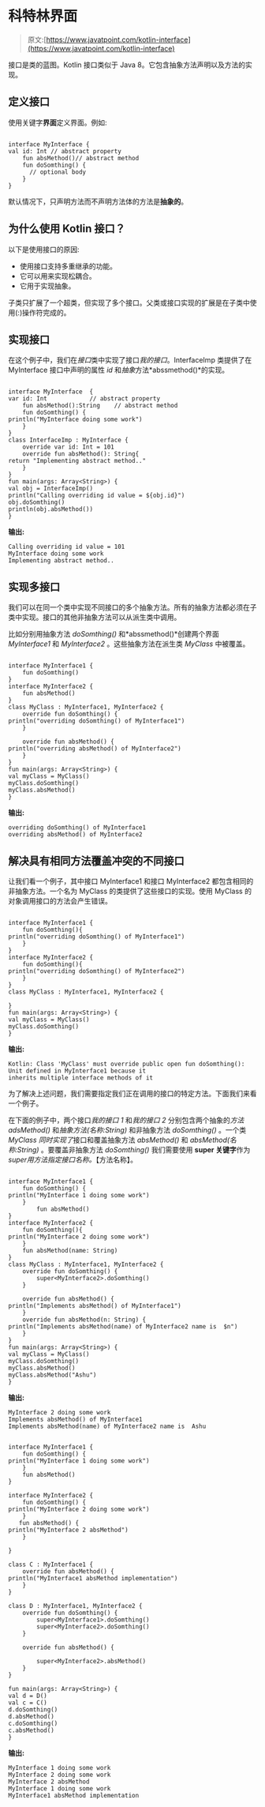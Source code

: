 # 科特林界面

> 原文:[https://www.javatpoint.com/kotlin-interface](https://www.javatpoint.com/kotlin-interface)

接口是类的蓝图。Kotlin 接口类似于 Java 8。它包含抽象方法声明以及方法的实现。

## 定义接口

使用关键字**界面**定义界面。例如:

```

interface MyInterface {
val id: Int // abstract property
    fun absMethod()// abstract method
    fun doSomthing() {
      // optional body
    }
}

```

默认情况下，只声明方法而不声明方法体的方法是**抽象的**。

## 为什么使用 Kotlin 接口？

以下是使用接口的原因:

*   使用接口支持多重继承的功能。
*   它可以用来实现松耦合。
*   它用于实现抽象。

子类只扩展了一个超类，但实现了多个接口。父类或接口实现的扩展是在子类中使用(:)操作符完成的。

## 实现接口

在这个例子中，我们在*接口*类中实现了接口*我的接口*。InterfaceImp 类提供了在 MyInterface 接口中声明的属性 *id* 和*抽象*方法*abssmethod()*的实现。

```

interface MyInterface  {
var id: Int            // abstract property
    fun absMethod():String    // abstract method
    fun doSomthing() {
println("MyInterface doing some work")
    }
}
class InterfaceImp : MyInterface {
    override var id: Int = 101
    override fun absMethod(): String{
return "Implementing abstract method.."
    }
}
fun main(args: Array<String>) {
val obj = InterfaceImp()
println("Calling overriding id value = ${obj.id}")
obj.doSomthing()
println(obj.absMethod())
}

```

**输出:**

```
Calling overriding id value = 101
MyInterface doing some work
Implementing abstract method..

```

## 实现多接口

我们可以在同一个类中实现不同接口的多个抽象方法。所有的抽象方法都必须在子类中实现。接口的其他非抽象方法可以从派生类中调用。

比如分别用抽象方法 *doSomthing()* 和*abssmethod()*创建两个界面 *MyInterface1* 和 *MyInterface2* 。这些抽象方法在派生类 *MyClass* 中被覆盖。

```

interface MyInterface1 {
    fun doSomthing()
}
interface MyInterface2 {
    fun absMethod()
}
class MyClass : MyInterface1, MyInterface2 {
    override fun doSomthing() {
println("overriding doSomthing() of MyInterface1")
    }

    override fun absMethod() {
println("overriding absMethod() of MyInterface2")
    }
}
fun main(args: Array<String>) {
val myClass = MyClass()
myClass.doSomthing()
myClass.absMethod()
}

```

**输出:**

```
overriding doSomthing() of MyInterface1
overriding absMethod() of MyInterface2

```

## 解决具有相同方法覆盖冲突的不同接口

让我们看一个例子，其中接口 MyInterface1 和接口 MyInterface2 都包含相同的非抽象方法。一个名为 MyClass 的类提供了这些接口的实现。使用 MyClass 的对象调用接口的方法会产生错误。

```

interface MyInterface1 {
    fun doSomthing(){
println("overriding doSomthing() of MyInterface1")
    }
}
interface MyInterface2 {
    fun doSomthing(){
println("overriding doSomthing() of MyInterface2")
    }
}
class MyClass : MyInterface1, MyInterface2 {

}
fun main(args: Array<String>) {
val myClass = MyClass()
myClass.doSomthing()
}

```

**输出:**

```
Kotlin: Class 'MyClass' must override public open fun doSomthing(): Unit defined in MyInterface1 because it 
inherits multiple interface methods of it

```

为了解决上述问题，我们需要指定我们正在调用的接口的特定方法。下面我们来看一个例子。

在下面的例子中，两个接口*我的接口 1* 和*我的接口 2* 分别包含两个抽象的*方法 adsMethod()* 和*抽象方法(名称:String)* 和非抽象方法 *doSomthing()* 。一个类 *MyClass 同时实现了*接口和覆盖抽象方法 *absMethod()* 和 *absMethod(名称:String)* 。要覆盖非抽象方法 *doSomthing()* 我们需要使用 **super 关键字**作为*super<interface _ name>用方法指定接口名称。*【方法名称】。

```

interface MyInterface1 {
    fun doSomthing() {
println("MyInterface 1 doing some work")
    }
        fun absMethod()
}
interface MyInterface2 {
    fun doSomthing(){
println("MyInterface 2 doing some work")
    }
    fun absMethod(name: String)
}
class MyClass : MyInterface1, MyInterface2 {
    override fun doSomthing() {
        super<MyInterface2>.doSomthing()
    }

    override fun absMethod() {
println("Implements absMethod() of MyInterface1")
    }
    override fun absMethod(n: String) {
println("Implements absMethod(name) of MyInterface2 name is  $n")
    }
}
fun main(args: Array<String>) {
val myClass = MyClass()
myClass.doSomthing()
myClass.absMethod()
myClass.absMethod("Ashu")
}

```

**输出:**

```
MyInterface 2 doing some work
Implements absMethod() of MyInterface1
Implements absMethod(name) of MyInterface2 name is  Ashu

```

```

interface MyInterface1 {
    fun doSomthing() {
println("MyInterface 1 doing some work")
    }
    fun absMethod()
}

interface MyInterface2 {
    fun doSomthing() {
println("MyInterface 2 doing some work")
    }
   fun absMethod() {
println("MyInterface 2 absMethod")
    }

}

class C : MyInterface1 {
    override fun absMethod() {
println("MyInterface1 absMethod implementation")
    }
}

class D : MyInterface1, MyInterface2 {
    override fun doSomthing() {
        super<MyInterface1>.doSomthing()
        super<MyInterface2>.doSomthing()
    }

    override fun absMethod() {

        super<MyInterface2>.absMethod()
    }
}

fun main(args: Array<String>) {
val d = D()
val c = C()
d.doSomthing()
d.absMethod()
c.doSomthing()
c.absMethod()
}

```

**输出:**

```
MyInterface 1 doing some work
MyInterface 2 doing some work
MyInterface 2 absMethod
MyInterface 1 doing some work
MyInterface1 absMethod implementation

```